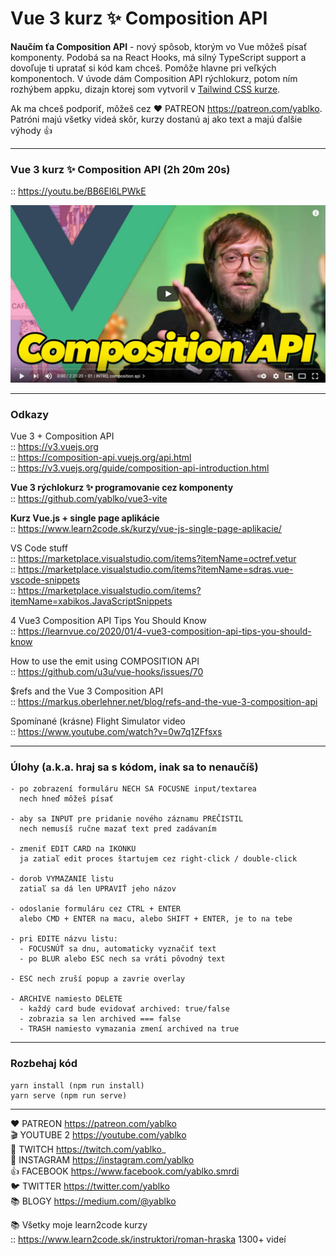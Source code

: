 # Vue 3 kurz ✨ Composition API

**Naučím ťa Composition API** - nový spôsob, ktorým vo Vue môžeš písať komponenty. Podobá sa na React Hooks, má silný TypeScript support a dovoľuje ti upratať si kód kam chceš. Pomôže hlavne pri veľkých komponentoch. V úvode dám Composition API rýchlokurz, potom ním rozhýbem appku, dizajn ktorej som vytvoril v [Tailwind CSS kurze](https://github.com/yablko/tailwind-trulo).

Ak ma chceš podporiť, môžeš cez ❤️ PATREON https://patreon.com/yablko.  
Patróni majú všetky videá skôr, kurzy dostanú aj ako text a majú ďalšie výhody 👍

---

### Vue 3 kurz ✨ Composition API (2h 20m 20s)
:: https://youtu.be/BB6El6LPWkE

[![youtube tutorial link](vue3composition.jpg)](https://youtu.be/BB6El6LPWkE)

---

### Odkazy

Vue 3 + Composition API  
:: https://v3.vuejs.org  
:: https://composition-api.vuejs.org/api.html  
:: https://v3.vuejs.org/guide/composition-api-introduction.html 

**Vue 3 rýchlokurz ✨ programovanie cez komponenty**  
:: https://github.com/yablko/vue3-vite  

**Kurz Vue.js + single page aplikácie**  
:: https://www.learn2code.sk/kurzy/vue-js-single-page-aplikacie/  

VS Code stuff  
:: https://marketplace.visualstudio.com/items?itemName=octref.vetur  
:: https://marketplace.visualstudio.com/items?itemName=sdras.vue-vscode-snippets  
:: https://marketplace.visualstudio.com/items?itemName=xabikos.JavaScriptSnippets  

4 Vue3 Composition API Tips You Should Know  
:: https://learnvue.co/2020/01/4-vue3-composition-api-tips-you-should-know  

How to use the emit using COMPOSITION API  
:: https://github.com/u3u/vue-hooks/issues/70  

$refs and the Vue 3 Composition API  
:: https://markus.oberlehner.net/blog/refs-and-the-vue-3-composition-api  

Spomínané (krásne) Flight Simulator video  
:: https://www.youtube.com/watch?v=0w7q1ZFfsxs

---

### Úlohy (a.k.a. hraj sa s kódom, inak sa to nenaučíš)

	- po zobrazení formuláru NECH SA FOCUSNE input/textarea
      nech hneď môžeš písať 

	- aby sa INPUT pre pridanie nového záznamu PREČISTIL
      nech nemusíš ručne mazať text pred zadávaním

	- zmeniť EDIT CARD na IKONKU
      ja zatiaľ edit proces štartujem cez right-click / double-click

	- dorob VYMAZANIE listu 
      zatiaľ sa dá len UPRAVIŤ jeho názov 

	- odoslanie formuláru cez CTRL + ENTER
	  alebo CMD + ENTER na macu, alebo SHIFT + ENTER, je to na tebe

	- pri EDITE názvu listu:
      - FOCUSNÚŤ sa dnu, automaticky vyznačiť text 
      - po BLUR alebo ESC nech sa vráti pôvodný text

	- ESC nech zruší popup a zavrie overlay

	- ARCHIVE namiesto DELETE
      - každý card bude evidovať archived: true/false
      - zobrazia sa len archived === false
      - TRASH namiesto vymazania zmení archived na true

---

### Rozbehaj kód

```
yarn install (npm run install)
yarn serve (npm run serve)
```

---

❤️ PATREON https://patreon.com/yablko  
🎬 YOUTUBE 2 https://youtube.com/yablko  
🍿 TWITCH https://twitch.com/yablko_  
📸 INSTAGRAM https://instagram.com/yablko  
👍 FACEBOOK https://www.facebook.com/yablko.smrdi  
🐦 TWITTER https://twitter.com/yablko  
📚 BLOGY https://medium.com/@yablko  
  
📚 Všetky moje learn2code kurzy  
:: https://www.learn2code.sk/instruktori/roman-hraska 1300+ videí
